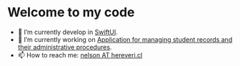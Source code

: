<link rel="stylesheet" type="text/css" href="https://hereveri.cl/assets/styles.css" />

# Welcome to my code

- 🌱 I’m currently develop in [SwiftUI](https://developer.apple.com/xcode/swiftui/).
- 🔭 I’m currently working on [Application for managing student records and their administrative procedures](https://newentun.app).
- 📫 How to reach me: [nelson AT hereveri.cl](mailto:nelson@hereveri.cl)

